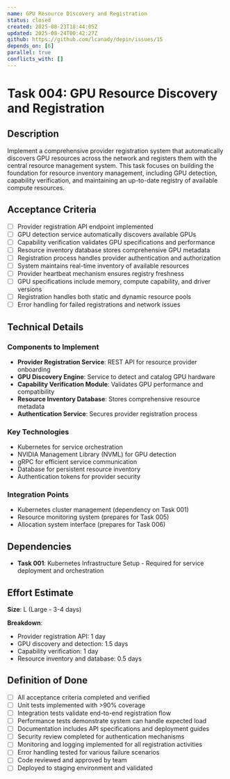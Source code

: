 ```yaml
---
name: GPU Resource Discovery and Registration
status: closed
created: 2025-08-23T18:44:05Z
updated: 2025-08-24T00:42:27Z
github: https://github.com/lcanady/depin/issues/15
depends_on: [6]
parallel: true
conflicts_with: []
---
```


# Task 004: GPU Resource Discovery and Registration

## Description

Implement a comprehensive provider registration system that automatically discovers GPU resources across the network and registers them with the central resource management system. This task focuses on building the foundation for resource inventory management, including GPU detection, capability verification, and maintaining an up-to-date registry of available compute resources.

## Acceptance Criteria

- [ ] Provider registration API endpoint implemented
- [ ] GPU detection service automatically discovers available GPUs
- [ ] Capability verification validates GPU specifications and performance
- [ ] Resource inventory database stores comprehensive GPU metadata
- [ ] Registration process handles provider authentication and authorization
- [ ] System maintains real-time inventory of available resources
- [ ] Provider heartbeat mechanism ensures registry freshness
- [ ] GPU specifications include memory, compute capability, and driver versions
- [ ] Registration handles both static and dynamic resource pools
- [ ] Error handling for failed registrations and network issues

## Technical Details

### Components to Implement
- **Provider Registration Service**: REST API for resource provider onboarding
- **GPU Discovery Engine**: Service to detect and catalog GPU hardware
- **Capability Verification Module**: Validates GPU performance and compatibility
- **Resource Inventory Database**: Stores comprehensive resource metadata
- **Authentication Service**: Secures provider registration process

### Key Technologies
- Kubernetes for service orchestration
- NVIDIA Management Library (NVML) for GPU detection
- gRPC for efficient service communication
- Database for persistent resource inventory
- Authentication tokens for provider security

### Integration Points
- Kubernetes cluster management (dependency on Task 001)
- Resource monitoring system (prepares for Task 005)
- Allocation system interface (prepares for Task 006)

## Dependencies

- **Task 001**: Kubernetes Infrastructure Setup - Required for service deployment and orchestration

## Effort Estimate

**Size**: L (Large - 3-4 days)

**Breakdown**:
- Provider registration API: 1 day
- GPU discovery and detection: 1.5 days
- Capability verification: 1 day
- Resource inventory and database: 0.5 days

## Definition of Done

- [ ] All acceptance criteria completed and verified
- [ ] Unit tests implemented with >90% coverage
- [ ] Integration tests validate end-to-end registration flow
- [ ] Performance tests demonstrate system can handle expected load
- [ ] Documentation includes API specifications and deployment guides
- [ ] Security review completed for authentication mechanisms
- [ ] Monitoring and logging implemented for all registration activities
- [ ] Error handling tested for various failure scenarios
- [ ] Code reviewed and approved by team
- [ ] Deployed to staging environment and validated
